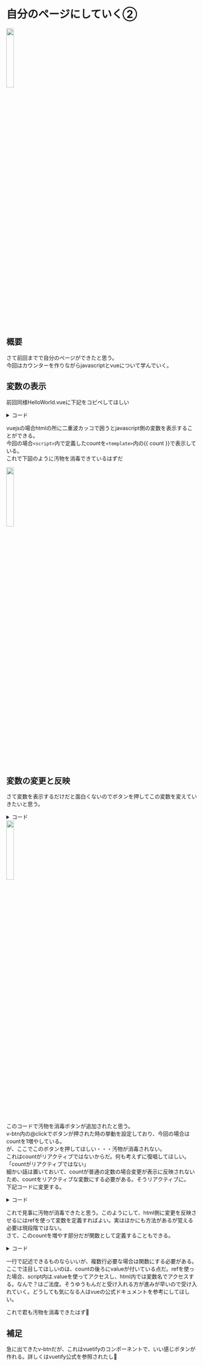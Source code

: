 # 自分のページにしていく②

<img src="/panda/markdownfile/vue/mypage_2/mypage_2.jpg" width="20%">

## 概要
さて前回までで自分のページができたと思う。  
今回はカウンターを作りながらjavascriptとvueについて学んでいく。

## 変数の表示

前回同様HelloWorld.vueに下記をコピペしてほしい

<details>
<summary>コード</summary>

```javascript
<template>
  <v-container>
    消毒した汚物の数：{{ count }}
  </v-container>
</template>

<script setup>
  const count = 10;
</script>

<style>
</style>
```

</details>
  

vuejsの場合htmlの所に二重波カッコで囲うとjavascript側の変数を表示することができる。  
今回の場合`<script>`内で定義したcountを`<template>`内の{{ count }}で表示している。  
これで下図のように汚物を消毒できているはずだ

<img src="/panda/markdownfile/vue/mypage_2/image1.png" width="20%">


## 変数の変更と反映

さて変数を表示するだけだと面白くないのでボタンを押してこの変数を変えていきたいと思う。  


<details>
<summary>コード</summary>

```javascript
<template>
  <v-container>
    <v-btn @click="count=count+1">汚物を消毒</v-btn>
    消毒した汚物の数：{{ count }}
  </v-container>
</template>

<script setup>
  const count = 10;
</script>

<style>
</style>
```

</details>

<img src="/panda/markdownfile/vue/mypage_2/image2.png" width="20%">

このコードで汚物を消毒ボタンが追加されたと思う。  
v-btn内の@clickでボタンが押された時の挙動を設定しており、今回の場合はcountを1増やしている。  
が、ここでこのボタンを押してほしい・・・汚物が消毒されない。  
これはcountがリアクティブではないからだ。何も考えずに復唱してほしい。「countがリアクティブではない」  
細かい話は置いておいて、countが普通の定数の場合変更が表示に反映されないため、countをリアクティブな変数にする必要がある。そうリアクティブに。  
下記コードに変更する。  


<details>
<summary>コード</summary>

```javascript
<template>
  <v-container>
    <v-btn @click="count=count+1">汚物を消毒</v-btn>
    消毒した汚物の数：{{ count }}
  </v-container>
</template>

<script setup>
  import { ref } from 'vue';

  const count = ref(10);
</script>

<style>
</style>
```

</details>

これで見事に汚物が消毒できたと思う。このようにして、html側に変更を反映させるにはrefを使って変数を定義すればよい。実はほかにも方法があるが覚える必要は現段階ではない。  
さて、このcountを増やす部分だが関数として定義することもできる。

<details>
<summary>コード</summary>

```javascript
<template>
  <v-container>
    <v-btn @click="shodoku">汚物を消毒</v-btn>
    消毒した汚物の数：{{ count }}
  </v-container>
</template>

<script setup>
  import { ref } from 'vue';

  const count = ref(10);

  const shodoku = ()=>{
    count.value = count.value + 1;
  }

</script>

<style>
</style>
```

</details>

一行で記述できるものならいいが、複数行必要な場合は関数にする必要がある。ここで注目してほしいのは、countの後ろにvalueが付いている点だ。refを使った場合、script内は.valueを使ってアクセスし、html内では変数名でアクセスする。なんで？はご法度。そうゆうもんだと受け入れる方が進みが早いので受け入れていく。どうしても気になる人はvueの公式ドキュメントを参考にしてほしい。  

これで君も汚物を消毒できたはず🐼

## 補足

急に出てきたv-btnだが、これはvuetifyのコンポーネントで、いい感じボタンが作れる。詳しくはvuetify公式を参照されたし🐼






